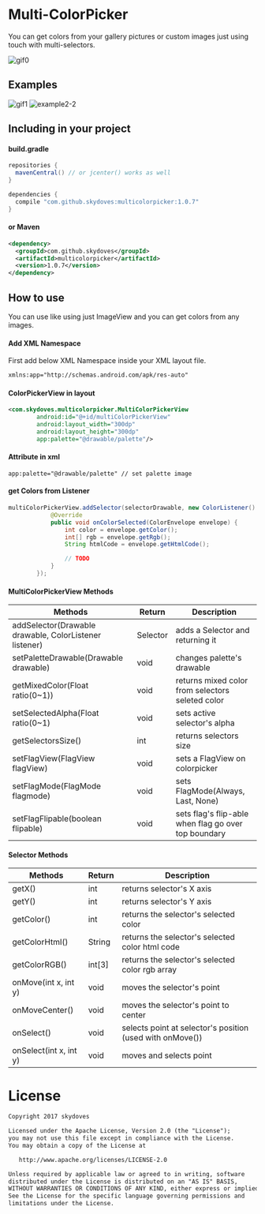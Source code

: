 # Multi-ColorPicker
You can get colors from your gallery pictures or custom images just using touch with multi-selectors.

![gif0](https://user-images.githubusercontent.com/24237865/32027700-71c27e7a-ba25-11e7-80ab-37abe1a3f4b1.gif)

## Examples
![gif1](https://user-images.githubusercontent.com/24237865/32027699-7196b664-ba25-11e7-845c-31e8fede6f63.gif)
![example2-2](https://github.com/skydoves/Multi-ColorPicker/blob/master/screenshot/example2-2.jpg)

## Including in your project
#### build.gradle
```java
repositories {
  mavenCentral() // or jcenter() works as well
}

dependencies {
  compile "com.github.skydoves:multicolorpicker:1.0.7"
}
```

#### or Maven
```xml
<dependency>
  <groupId>com.github.skydoves</groupId>
  <artifactId>multicolorpicker</artifactId>
  <version>1.0.7</version>
</dependency>
```

## How to use
You can use like using just ImageView and you can get colors from any images.

#### Add XML Namespace
First add below XML Namespace inside your XML layout file.

```xml
xmlns:app="http://schemas.android.com/apk/res-auto"
```

#### ColorPickerView in layout
```xml
<com.skydoves.multicolorpicker.MultiColorPickerView
        android:id="@+id/multiColorPickerView"
        android:layout_width="300dp"
        android:layout_height="300dp"
        app:palette="@drawable/palette"/>
```

#### Attribute in xml
```
app:palette="@drawable/palette" // set palette image
```

#### get Colors from Listener
```java
multiColorPickerView.addSelector(selectorDrawable, new ColorListener() {
            @Override
            public void onColorSelected(ColorEnvelope envelope) {
                int color = envelope.getColor();
                int[] rgb = envelope.getRgb();
                String htmlCode = envelope.getHtmlCode();

                // TODO
            }
        });
```

#### MultiColorPickerView Methods
Methods | Return | Description
--- | --- | ---
addSelector(Drawable drawable, ColorListener listener) | Selector | adds a Selector and returning it
setPaletteDrawable(Drawable drawable) | void | changes palette's drawable
getMixedColor(Float ratio(0~1)) | void | returns mixed color from selectors seleted color
setSelectedAlpha(Float ratio(0~1) | void | sets active selector's alpha
getSelectorsSize() | int | returns selectors size
setFlagView(FlagView flagView) | void | sets a FlagView on colorpicker
setFlagMode(FlagMode flagmode) | void | sets FlagMode(Always, Last, None)
setFlagFlipable(boolean flipable) | void | sets flag's flip-able when flag go over top boundary

#### Selector Methods
Methods | Return | Description
--- | --- | ---
getX() | int | returns selector's X axis
getY() | int | returns selector's Y axis
getColor() | int | returns the selector's selected color
getColorHtml() | String | returns the selector's selected color html code
getColorRGB() | int[3] | returns the selector's selected color rgb array
onMove(int x, int y) | void | moves the selector's point
onMoveCenter() | void | moves the selector's point to center
onSelect() | void | selects point at selector's position (used with onMove())
onSelect(int x, int y) | void | moves and selects point

# License
```xml
Copyright 2017 skydoves

Licensed under the Apache License, Version 2.0 (the "License");
you may not use this file except in compliance with the License.
You may obtain a copy of the License at

   http://www.apache.org/licenses/LICENSE-2.0

Unless required by applicable law or agreed to in writing, software
distributed under the License is distributed on an "AS IS" BASIS,
WITHOUT WARRANTIES OR CONDITIONS OF ANY KIND, either express or implied.
See the License for the specific language governing permissions and
limitations under the License.
```

